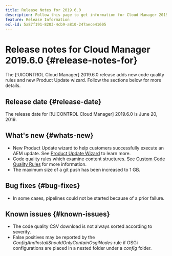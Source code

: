 ```yaml
---
title: Release Notes for 2019.6.0
description: Follow this page to get information for Cloud Manager 2019.6.0.
feature: Release Information
exl-id: 5a87f191-8203-4cb9-a810-247aece41605
---
```

# Release notes for Cloud Manager 2019.6.0 {#release-notes-for}

The [!UICONTROL Cloud Manager] 2019.6.0 release adds new code quality rules and new Product Update wizard. Follow the sections below for more details.

## Release date {#release-date}

The release date for [!UICONTROL Cloud Manager] 2019.6.0 is June 20, 2019.

## What's new {#whats-new}

* New Product Update wizard to help customers successfully execute an AEM update. See [Product Update Wizard](/help/product-update-wizard/overview.md) to learn more.
* Code quality rules which examine content structures. See [Custom Code Quality Rules](/help/using/custom-code-quality-rules.md) for more information.
* The maximum size of a git push has been increased to 1 GB.

## Bug fixes {#bug-fixes}

* In some cases, pipelines could not be started because of a prior failure.

## Known issues {#known-issues}

* The code quality CSV download is not always sorted according to severity.
* False positives may be reported by the *ConfigAndInstallShouldOnlyContainOsgiNodes* rule if OSGi configurations are placed in a nested folder under a *config* folder.
